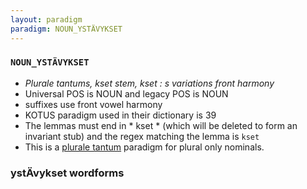 ```yaml
---
layout: paradigm
paradigm: NOUN_YSTÄVYKSET
---
```

### ` NOUN_YSTÄVYKSET `

* _Plurale tantums, kset stem, kset : s variations front harmony_
* Universal POS is NOUN and legacy POS is NOUN
* suffixes use front vowel harmony
* KOTUS paradigm used in their dictionary is 39
* The lemmas must end in * kset * (which will be deleted to form an invariant stub) and the regex matching the lemma is ` kset `
* This is a [plurale tantum](https://en.wikipedia.org/wiki/Plurale_tantum) paradigm for plural only nominals.

### ystÄvykset wordforms



